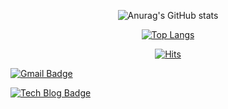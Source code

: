 <!--
**sanghunlee-711/sanghunlee-711** is a ✨ _special_ ✨ repository because its `README.md` (this file) appears on your GitHub profile.

Here are some ideas to get you started:

- 🔭 I’m currently working on ...
- 🌱 I’m currently learning ...
- 👯 I’m looking to collaborate on ...
- 🤔 I’m looking for help with ...
- 💬 Ask me about ...
- 📫 How to reach me: ...
- 😄 Pronouns: ...
- ⚡ Fun fact: ...
-->

<div align=center>


![Anurag's GitHub stats](https://github-readme-stats.vercel.app/api?username=sanghunlee-711&show_icons=true&count_private=true)

[![Top Langs](https://github-readme-stats.vercel.app/api/top-langs/?username=sanghunlee-711&hide=html,css)](https://github.com/anuraghazra/github-readme-stats)

<!--
- 🔭 I’m currently working on [Oysterable](http://oysterable.com/)
- 🌱 I’m currently studying algorithm
-->
  [![Hits](https://hits.seeyoufarm.com/api/count/incr/badge.svg?url=https%3A%2F%2Fgithub.com%2Fsanghunlee-711&count_bg=%23EEF1EC&title_bg=%232360AC&icon=&icon_color=%23F7ECEC&title=Visitor&edge_flat=true)](https://hits.seeyoufarm.com)
  

  
</div>


  [![Gmail Badge](https://img.shields.io/badge/Gmail-d14836?style=flat-square&logo=Gmail&logoColor=white&link=mailto:cloudlee711@gmail.com)](mailto:cloudlee711@gmail.com)

  [![Tech Blog Badge](http://img.shields.io/badge/-Tech%20blog-black?style=flat-square&logo=github&link=https://blog.cloud-sanghun.com)](https://blog.cloud-sanghun.com)
  


